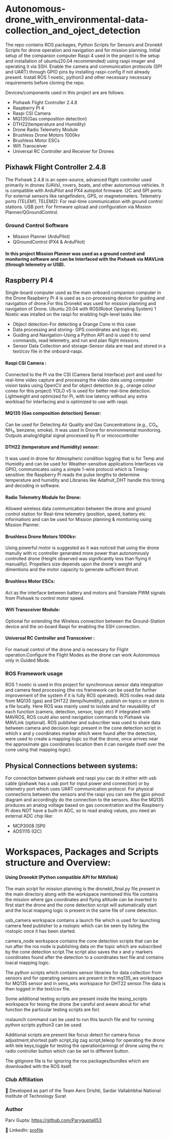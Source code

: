 # Autonomous-drone_with_environmental-data-collection_and_oject_detection


The repo contains ROS packages, Python Scripts for Sensors and Dronekit Scripts for drone operation and navigation and for mission planning.
Initial setup of the companion computer Raspi 4 used in the project is the setup and installation of ubuntu(20.04 recommended) using raspi imager and operating it via SSH.
Enable the camera and communication protocols (SPI and UART) through GPIO pins by installing raspi-config if not already present.
Install ROS 1 noetic, python3 and other necessary necessary requirements before cloning the repo.

Devices/components used in this project are are follows:

  - Pixhawk Flight Controller 2.4.8 
  - Raspberry PI 4
  - Raspi CSI Camera
  - MQ135(Gas composition detection)
  - DTH22(temperature and Humidity)
  - Drone Radio Telemetry Module   
  - Brushless Drone Motors 1000kv
  - Brushless Motor ESCs
  - Wifi Transceiver
  - Universal RC Controller and Receiver for Drones
     
## Pixhawk Flight Controller 2.4.8
The Pixhawk 2.4.8 is an open-source, advanced flight controller used primarily in drones (UAVs), rovers, boats, and other autonomous vehicles. 
It is compatible with ArduPilot and PX4 autopilot firmware.
I2C and SPI ports: For external sensors like rangefinders, GPS, or magnetometers.
Telemetry ports (TELEM1, TELEM2): For real-time communication with ground control stations.
USB port: For firmware upload and configuration via Mission Planner/QGroundControl.

### Ground Control Software
- Mission Planner (ArduPilot)
- QGroundControl (PX4 & ArduPilot)
#### In this project Mission Planner was used as a ground control and monitoring software and can be Interfaced with the Pixhawk via MAVLink (through telemetry or USB).

## Raspberry PI 4 ##
Single-board computer used as the main onboard companion computer in the Drone 
Raspberry Pi 4 is used as a co-processing device for guiding and navigation of drone.For this Dronekit was used for mission planning and navigation of Drone.
Ubuntu 20.04 with ROS(Robot Operating System) 1 Noetic was intalled on the raspi for enabling high-level tasks like:

  - Object detection-For detecting a Orange Cone in this case
  - Data processing and storing- GPS coordinates and logs etc.
  - Guiding and Navigation-Using a Python API and is used it to send commands, read telemetry, and run and plan flight missions.
  - Sensor Data Collection and storage-Sensor data are read and stored in a text/csv file in the onboard-raspi.

#### Raspi CSI Camera : 
Connected to the Pi via the CSI (Camera Serial Interface) port and used for real-time video capture and processing the video data using computer vision tasks using OpenCV 
and for object detection (e.g., orange colour cones for this project) YOLO v5 is used for better real-time detection.
Lightweight and optimized for Pi, with low latency without any extra workload for interfacing and is optimized to use with raspi.

#### MQ135 (Gas composition detection) Sensor: 
Can be used for Detecting Air Quality and Gas Concentrations (e.g., CO₂, NH₃, benzene, smoke).
It was used in Drone for environmental monitoring.
Outputs analog/digital signal processed by Pi or microcontroller

#### DTH22 (temperature and Humidity) sensor: 
It was used in drone for Atmospheric condition logging that is for Temp and Humidity and can be used for Weather-sensitive applications
Interfaces via GPIO, communicates using a simple 1-wire protocol which is Timing-sensitive: the Raspberry Pi reads the pulse lengths to determine temperature and humidity 
and Libraries like Adafruit_DHT handle this timing and decoding in software.

#### Radio Telemetry Module for Drone:  
Allowed wireless data communication between the drone and ground control station for Real-time telemetry (position, speed, battery etc information) 
and can be used for Mission planning & monitoring using Mission Planner.

#### Brushless Drone Motors 1000kv: 
Using powerful motor is suggested as it was noticed that using the drone manully with rc controller generated more power than autonomously controlled drone (Height observed was significantly less than flying it manuallly).
Propellers size depends upon the drone's weight and dimentions and the motor capacity to generate sufficient thrust.

#### Brushless Motor ESCs: 
Act as the interface between battery and motors and Translate PWM signals from Pixhawk to control motor speed.

#### Wifi Transceiver Module: 
Optional for extending the Wireless connection between the Ground-Station device and the on-board Raspi for enabling the SSH connection.

#### Universal RC Controller and Transceiver :
For manual control of the drone and is necessary for Flight operation.Configure the Flight Modes as the drone can work Autonomous only in Guided Mode.

### ROS Framework usage
ROS 1 noetic is used in this project for synchronous sensor data integration and camera feed processing (the ros framework can be used for further improvement of the system if it is fully ROS operated).
ROS nodes read data from MQ135 (gas) and DHT22 (temp/humidity), publish on topics or store in a file locally.
Here ROS was mainly used to isolate and for reusablility of each function (camera, detection, sensor, logic etc) 
If integrated with MAVROS, ROS could also send navigation commands to Pixhawk via MAVLink (optional).
ROS publisher and subscriber was used to share data between camera and decision logic present in the cone detection script in which x and y coordinates marker which were found after the detection, were used 
to create a mapping logic so that the drone, once arrives near the approximate gps coordinates location then it can navigate itself over the cone using that mapping logic).

## Physical Connections between systems:
For connection between pixhawk and raspi you can do it either with usb cable (pixhawk has a usb port for input power and connection) or by telemetry port which uses UART communication protocol.
For physical connections between the sensors and the raspi you can see the gpio pinout diagram and accordingly do the connection to the sensors.
Also the MQ135 produces an analog voltage based on gas concentration and the Raspberry Pi does NOT have a built-in ADC, so to read analog values, you need an external ADC chip like:
- MCP3008 (SPI)
- ADS1115 (I2C)

# Workspaces, Packages and Scripts structure and Overview:
#### Using Dronekit (Python compatible API for MAVlink) 
The main script for mission planning is the dronekit_final.py file present in the main directory along with the workspace mentioned 
this file contains the mission where gps coordinates and flying altitude can be inserted to first start the drone 
and the cone detection script will automatically start and the local mapping logic is present in the same file of cone detection.

usb_camera workspace contains a launch file which is used for launching camera feed publisher to a rostopic which can be seen by listing the rostopic once it has been started.

camera_node workspace contains the cone detection scripts that can be run after the ros node is publishing data on the topic which are subscribed by the cone detection script.The script also saves the x and y markers coordinates found after the detection to a coordinates text file and contains loacal mapping logic.

The python scripts which contains sensor libraries for data collection from sensors and for operating sensors are present in the mq135_ws workspace for MQ135 sensor and in sens_wks workspace for DHT22 sensor.The data is then logged in the text/csv file.

Some additional testing scripts are present inside the tesing_scripts workspace for tesing the drone (be careful and aware about for what function the particular testing scripts are for)

roslaunch command can be used to run this launch file and for running python scripts python3 can be used.

Additional scripts are present like focus detect for camera focus adjustment,shortest path script,zig zag script,teleop for operating the drone with tele keys,toggle for testing the operation(arming) of drone using the rc radio controller button which can be set to different button.

The gitignore file is for ignoring the ros packages/bundles which are downloaded with the ROS itself.





### Club Affiliation
🔧 Developed as part of the Team Aero Drishti, Sardar Vallabhbhai National Institute of Technology Surat
### Author 
Parv Gupta:  https://github.com/Parvgupta653

🔗  LinkedIn: [profile](https://www.linkedin.com/in/parv-gupta-20bb98276?utm_source=share&utm_campaign=share_via&utm_content=profile&utm_medium=android_app)
